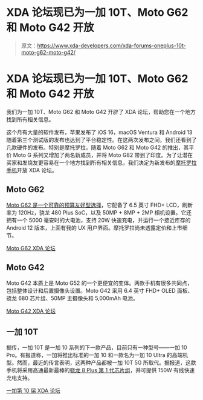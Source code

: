 # XDA 论坛现已为一加 10T、Moto G62 和 Moto G42 开放

> 原文：<https://www.xda-developers.com/xda-forums-oneplus-10t-moto-g62-moto-g42/>

# XDA 论坛现已为一加 10T、Moto G62 和 Moto G42 开放

我们为一加 10T、Moto G62 和 Moto G42 开辟了 XDA 论坛，帮助您在一个地方找到所有相关信息。

这个月有大量的软件发布，苹果发布了 iOS 16，macOS Ventura 和 Android 13 随着第三个测试版的发布也达到了平台稳定性。在这两次发布之间，我们还看到了几款硬件的发布。特别是摩托罗拉，随着 Moto G62 和 Moto G42 的推出，其平价 Moto G 系列又增加了两名新成员，并将 Moto G82 带到了印度。为了让潜在买家和发烧友更容易在一个地方找到所有相关信息，我们决定为新发布的[摩托罗拉手机](https://www.xda-developers.com/best-motorola-phones/)开放 XDA 论坛。

## Moto G62

[Moto G62 是一个可靠的预算友好型选择](https://www.xda-developers.com/moto-g62-moto-g42-launch/)，它配备了 6.5 英寸 FHD+ LCD，刷新率为 120Hz，骁龙 480 Plus SoC，以及 50MP + 8MP + 2MP 相机设置。它还拥有一个 5000 毫安时的大电池，支持 20W 快速充电，并运行一个接近库存的 Android 12 版本，上面有我的 UX 用户界面。摩托罗拉尚未透露定价和上市细节。

[Moto G62 XDA 论坛](https://forum.xda-developers.com/f/moto-g62-5g.12627/)

## Moto G42

Moto G42 本质上是 Moto G52 的一个更便宜的变体。两款手机有很多共同点，包括整体设计和后置摄像头设置。Moto G42 采用 6.4 英寸 FHD+ OLED 面板、骁龙 680 芯片组、50MP 主摄像头和 5,000mAh 电池。

[Moto G42 XDA 论坛](https://forum.xda-developers.com/f/moto-g42.12629/)

## 一加 10T

据传，一加 10T 是一加 10 系列的下一款产品，目前只有一种型号——一加 10 Pro。有报道称，一加将推出标准的一加 10 和一款名为一加 10 Ultra 的高端机型。然而，最近的传言表明，这两种产品都被一加 10T 5G 所取代。据报道，这款手机将采用高通最新最棒的[骁龙 8 Plus 第 1 代芯片组](https://www.xda-developers.com/qualcomm-snapdragon-8-plus-gen-1-benchmarks/)，并可提供 150W 有线快速充电支持。

[一加第 10 届 XDA 论坛](https://forum.xda-developers.com/f/oneplus-10t-5g.12625/)